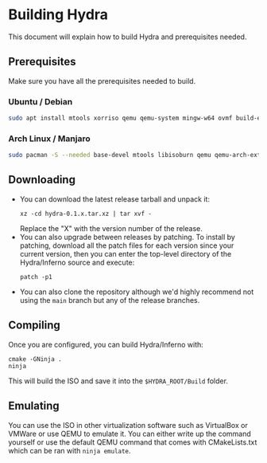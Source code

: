 # Building Hydra
This document will explain how to build Hydra and prerequisites needed.

## Prerequisites
Make sure you have all the prerequisites needed to build.
### Ubuntu / Debian
```bash
sudo apt install mtools xorriso qemu qemu-system mingw-w64 ovmf build-essential nasm bison flex libgmp3-dev libmpc-dev libmpfr-dev texinfo cmake ninja-build
```
### Arch Linux / Manjaro
```bash
sudo pacman -S --needed base-devel mtools libisoburn qemu qemu-arch-extra mingw-w64-gcc mingw-w64-binutils edk2-ovmf nasm gmp libmpc mpfr cmake ninja
```

## Downloading
 - You can download the latest release tarball and unpack it:
   ```
   xz -cd hydra-0.1.x.tar.xz | tar xvf -
   ```
   Replace the "X" with the version number of the release.
 - You can also upgrade between releases by patching. To install
   by patching, download all the patch files for each version
   since your current version, then you can enter the top-level 
   directory of the Hydra/Inferno source and execute:
   ```
   patch -p1
   ```
 - You can also clone the repository although we'd highly
   recommend not using the `main` branch but any of the release
   branches.

## Compiling
Once you are configured, you can build Hydra/Inferno with:
```
cmake -GNinja .
ninja
```

This will build the ISO and save it into the `$HYDRA_ROOT/Build` folder.

## Emulating
You can use the ISO in other virtualization software such as VirtualBox or
VMWare or use QEMU to emulate it. You can either write up the command
yourself or use the default QEMU command that comes with CMakeLists.txt
which can be ran with `ninja emulate`.
